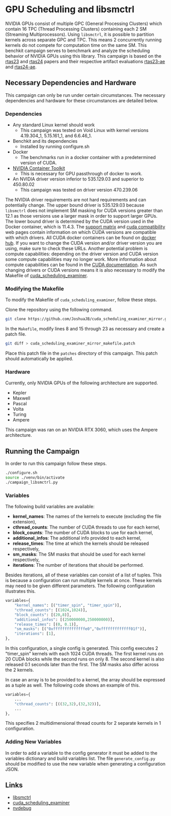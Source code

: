 # GPU Scheduling and libsmctrl

NVIDIA GPUs consist of multiple GPC (General Processing Clusters) which contain
16 TPC (Thread Processing Clusters) containing each 2 SM (Streaming
Multiprocessors).
Using `libsmctrl`, it is possible to partition kernels across separate GPC and
TPC.
This means 2 concurrently running kernels do not compete for computation time on
the same SM.
This benchkit campaign serves to benchmark and analyze the scheduling behavior
of NVIDIA GPUs using this library.
This campaign is based on the
[rtas23](https://www.cs.unc.edu/~jbakita/rtas23)
and
[rtas24](https://www.cs.unc.edu/~jbakita/rtas24)
papers and their respective artifact evaluations
[rtas23-ae](https://www.cs.unc.edu/~jbakita/rtas23-ae)
and
[rtas24-ae](https://www.cs.unc.edu/~jbakita/rtas24-ae).

## Necessary Dependencies and Hardware
This campaign can only be run under certain circumstances.
The necessary dependencies and hardware for these circumstances are detailed
below.

### Dependencies
- Any standard Linux kernel should work
    - This campaign was tested on Void Linux with kernel versions
      4.19.304_1, 5.15.161_1, and 6.6.46_1.
- Benchkit and its dependencies
    - Installed by running configure.sh
- Docker
    - The benchmarks run in a docker container with a predetermined version of
      CUDA.
- [NVIDIA Container Toolkit](https://docs.nvidia.com/datacenter/cloud-native/container-toolkit/latest/install-guide.html)
    - This is necessary for GPU passthrough of docker to work.
- An NVIDIA driver version inferior to 535.129.03 and superior to 450.80.02
    - This campaign was tested on driver version 470.239.06

The NVIDIA driver requirements are not hard requirements and can potentially
change.
The upper bound driver is 535.129.03 because `libsmctrl` does not implement SM
masking for CUDA versions greater than 12.1 as those versions use a larger mask
in order to support larger GPUs.
The lower bound driver is determined by the CUDA version used in the Docker
container, which is 11.4.3.
The
[support matrix](https://docs.nvidia.com/deeplearning/cudnn/latest/reference/support-matrix.html)
and
[cuda compatibility](https://docs.nvidia.com/deploy/cuda-compatibility/contents.html)
web pages contain information on which CUDA versions are compatible with which
drivers.
All CUDA docker containers can be found on
[docker hub](https://hub.docker.com/r/nvidia/cuda/tags).
If you want to change the CUDA version and/or driver version you are using, make
sure to check these URLs.
Another potential problem is compute capabilities: depending on the driver
version and CUDA version some compute capabilities may no longer work.
More information about compute capabilities can be found in the
[CUDA documentation](https://docs.nvidia.com/cuda/cuda-c-programming-guide/index.html#compute-capabilities).
As such changing drivers or CUDA versions means it is also necessary to modify the Makefile of
[cuda_scheduling_examiner](https://github.com/JoshuaJB/cuda_scheduling_examiner_mirror).

### Modifying the Makefile
To modify the Makefile of `cuda_scheduling_examiner`, follow these steps.

Clone the repository using the following command.
```sh
git clone https://github.com/JoshuaJB/cuda_scheduling_examiner_mirror.git -b rtas23-ae
```

In the `Makefile`, modify lines 8 and 15 through 23 as necessary and create a
patch file.
```sh
git diff > cuda_scheduling_examiner_mirror_makefile.patch
```

Place this patch file in the `patches` directory of this campaign.
This patch should automatically be applied.

### Hardware
Currently, only NVIDIA GPUs of the following architecture are supported.

- Kepler
- Maxwell
- Pascal
- Volta
- Turing
- Ampere

This campaign was ran on an NVIDIA RTX 3060, which uses the Ampere architecture.


## Running the Campaign
In order to run this campaign follow these steps.

```sh
./configure.sh
source ./venv/bin/activate
./campaign_libsmctrl.py
```

### Variables
The following build variables are available:

- **kernel_names**: The names of the kernels to execute (excluding the file
  extension),
- **cthread_counts**: The number of CUDA threads to use for each kernel,
- **block_counts**: The number of CUDA blocks to use for each kernel,
- **additional_infos**: The additional info provided to each kernel,
- **release_times**: The time at which the kernels should be released
  respectively,
- **sm_masks**: The SM masks that should be used for each kernel respectively,
- **iterations**: The number of iterations that should be performed.

Besides iterations, all of these variables can consist of a list of tuples.
This is because a configuration can run multiple kernels at once.
These kernels may need to be given different parameters.
The following configuration illustrates this.

```python
variables={
    "kernel_names": [("timer_spin", "timer_spin")],
    "cthread_counts": [(1024,1024)],
    "block_counts": [(20,8)],
    "additional_infos": [(250000000,250000000)],
    "release_times": [(0, 0.1)],
    "sm_masks": [("0xffffffffffffffe0","0xfffffffffffff01f")],
    "iterations": [1],
},
```

In this configuration, a single config is generated.
This config executes 2 "timer_spin" kernels with each 1024 CUDA threads.
The first kernel runs on 20 CUDA blocks while the second runs on only 8.
The second kernel is also released 0.1 seconds later than the first.
The SM masks also differ across the 2 kernels.

In case an array is to be provided to a kernel, the array should be expressed as
a tuple as well.
The following code shows an example of this.

```python
variables={
    ...
    "cthread_counts": [((32,32),(32,32))],
    ...
},
```

This specifies 2 multidimensional thread counts for 2 separate kernels in 1
configuration.

### Adding New Variables
In order to add a variable to the config generator it must be added to the
variables dictionary and build variables list.
The file `generate_config.py` should be modified to use the new variable when
generating a configuration JSON.

## Links
- [libsmctrl](http://rtsrv.cs.unc.edu/cgit/cgit.cgi/libsmctrl.git/)
- [cuda_scheduling_examiner](https://github.com/JoshuaJB/cuda_scheduling_examiner_mirror)
- [nvdebug](http://rtsrv.cs.unc.edu/cgit/cgit.cgi/nvdebug.git)
